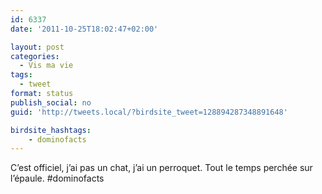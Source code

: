 ```yaml
---
id: 6337
date: '2011-10-25T18:02:47+02:00'

layout: post
categories:
  - Vis ma vie
tags:
  - tweet
format: status
publish_social: no
guid: 'http://tweets.local/?birdsite_tweet=128894287348891648'

birdsite_hashtags:
    - dominofacts
---
```


C’est officiel, j’ai pas un chat, j’ai un perroquet. Tout le temps perchée sur l’épaule. #dominofacts